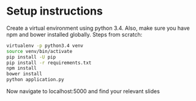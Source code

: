 # Setup instructions

Create a virtual environment using python 3.4. Also, make sure you have npm and bower installed globally. Steps from scratch:

```bash
virtualenv -p python3.4 venv
source venv/bin/activate
pip install -U pip
pip install -r requirements.txt
npm install
bower install
python application.py
```

Now navigate to localhost:5000 and find your relevant slides
